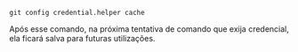 
`git config credential.helper cache`

Após esse comando, na próxima tentativa de comando que exija credencial, ela ficará salva para futuras utilizações. 
